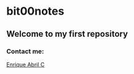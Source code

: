 # bit00notes
## **Welcome to my first repository**
### Contact me:
[Enrique Abril C](https://www.instagram.com/enriqueabrilc/)
